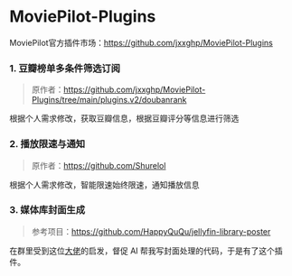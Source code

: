 # MoviePilot-Plugins
MoviePilot官方插件市场：https://github.com/jxxghp/MoviePilot-Plugins

### 1. 豆瓣榜单多条件筛选订阅
  > 原作者：https://github.com/jxxghp/MoviePilot-Plugins/tree/main/plugins.v2/doubanrank

  根据个人需求修改，获取豆瓣信息，根据豆瓣评分等信息进行筛选

### 2. 播放限速与通知
  > 原作者：https://github.com/Shurelol

  根据个人需求修改，智能限速始终限速，通知播放信息

### 3. 媒体库封面生成
  > 参考项目：https://github.com/HappyQuQu/jellyfin-library-poster

  在群里受到这位[大佬](https://github.com/HappyQuQu/jellyfin-library-poster)的启发，督促 AI 帮我写封面处理的代码，于是有了这个插件。